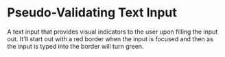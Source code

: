 # Pseudo-Validating Text Input
A text input that provides visual indicators to the user upon filling the input out. It'll start out with a red border when the input is focused and then as the input is typed into the border will turn green.
